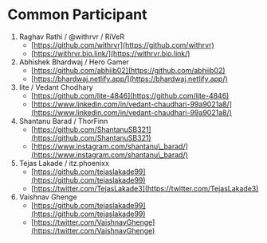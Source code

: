 # Common Participant

1. Raghav Rathi / @withrvr / RiVeR
   * [https://github.com/withrvr](https://github.com/withrvr)
   * [https://withrvr.bio.link/](https://withrvr.bio.link/)
2. Abhishek Bhardwaj / Hero Gamer
   * [https://github.com/abhiib02](https://github.com/abhiib02)
   * [https://bhardwaj.netlify.app/](https://bhardwaj.netlify.app/)
3. lite / Vedant Chodhary
   * [https://github.com/lite-4846](https://github.com/lite-4846)
   * [https://www.linkedin.com/in/vedant-chaudhari-99a9021a8/](https://www.linkedin.com/in/vedant-chaudhari-99a9021a8/)
4. Shantanu Barad / ThorFinn
   * [https://github.com/ShantanuSB321](https://github.com/ShantanuSB321)
   * [https://www.instagram.com/shantanu\_barad/](https://www.instagram.com/shantanu\_barad/)
5. Tejas Lakade / itz.phoenixx
   * [https://github.com/tejaslakade99](https://github.com/tejaslakade99)
   * [https://twitter.com/TejasLakade3](https://twitter.com/TejasLakade3)
6. Vaishnav Ghenge
   * [https://github.com/tejaslakade99](https://github.com/tejaslakade99)
   * [https://twitter.com/VaishnavGhenge](https://twitter.com/VaishnavGhenge)

